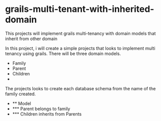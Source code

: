 # grails-multi-tenant-with-inherited-domain
This projects will implement grails multi-tenancy with domain models that inherit from other domain

In this project, i will create a simple projects that looks to implement multi tenancy using grails.
There will be three domain models.
  * Family
  * Parent
  * Children
  * 
The projects looks to create each database schema from the name of the family created.
* ** Model
* *** Parent belongs to family
* *** Children inherits from Parents
